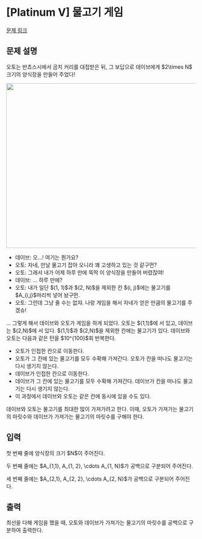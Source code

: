 # [Platinum V] 물고기 게임

[문제 링크](https://www.acmicpc.net/problem/31027) 

## 문제 설명

<p>오토는 반쵸스시에서 곰치 커리를 대접받은 뒤, 그 보답으로 데이브에게 $2\times N$ 크기의 양식장을 만들어 주었다!</p>

<p style="text-align: center;"><img alt="" src="https://upload.acmicpc.net/64ecd7c4-1b71-45c0-9d21-ed571e5e8744/-/preview/" style="width: 800px; height: 437px;"></p>

<ul>
	<li>데이브: 오...! 여기는 뭔가요?</li>
	<li>오토: 자네, 만날 물고기 잡아 오니라 꽤 고생하고 있는 것 같구먼?</li>
	<li>오토: 그래서 내가 어제 하루 만에 뚝딱 이 양식장을 만들어 버렸잖여!</li>
	<li>데이브: ... 하루 만에?</li>
	<li>오토: 내가 일단 $(1, 1)$과 $(2, N)$을 제외한 칸 $(i, j)$에는 물고기를 $A_{i,j}$마리씩 넣어 놨구먼.</li>
	<li>오토: 그런데 그냥 줄 수는 없쟈. 나랑 게임을 해서 자네가 얻은 만큼의 물고기를 주겠슈!</li>
</ul>

<p>... 그렇게 해서 데이브와 오토가 게임을 하게 되었다. 오토는 $(1,1)$에 서 있고, 데이브는 $(2,N)$에 서 있다. $(1,1)$과 $(2,N)$을 제외한 칸에는 물고기가 있다. 데이브와 오토는 다음과 같은 턴을 $10^{100}$회 반복한다.</p>

<ul>
	<li>오토가 인접한 칸으로 이동한다.</li>
	<li>오토가 그 칸에 있는 물고기를 모두 수확해 가져간다. 오토가 칸을 떠나도 물고기는 다시 생기지 않는다.</li>
	<li>데이브가 인접한 칸으로 이동한다.</li>
	<li>데이브가 그 칸에 있는 물고기를 모두 수확해 가져간다. 데이브가 칸을 떠나도 물고기는 다시 생기지 않는다.</li>
	<li>이 과정에서 데이브와 오토는 같은 칸에 동시에 있을 수도 있다.</li>
</ul>

<p>데이브와 오토는 물고기를 최대한 많이 가져가려고 한다. 이때, 오토가 가져가는 물고기의 마릿수와 데이브가 가져가는 물고기의 마릿수를 구해야 한다.</p>

## 입력 

 <p>첫 번째 줄에 양식장의 크기 $N$이 주어진다.</p>

<p>두 번째 줄에는 $A_{1,1}, A_{1, 2}, \cdots A_{1, N}$가 공백으로 구분되어 주어진다.</p>

<p>세 번째 줄에는 $A_{2,1}, A_{2, 2}, \cdots A_{2, N}$가 공백으로 구분되어 주어진다.</p>

## 출력 

 <p>최선을 다해 게임을 했을 때, 오토와 데이브가 가져가는 물고기의 마릿수를 공백으로 구분하여 출력한다.</p>

